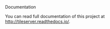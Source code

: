 Documentation

You can read full documentation of this project at http://tileserver.readthedocs.io/.
